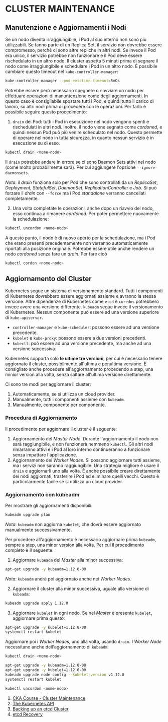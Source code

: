 # CLUSTER MAINTENANCE

## Manutenzione e Aggiornamenti i Nodi

Se un nodo diventa irraggiungibile, i Pod al suo interno non sono più utilizzabili. Se fanno parte di un Replica Set, il servizio non dovrebbe essere compromesso, perchè ci sono altre repliche in altri nodi. Se invece il Pod era unico, il servizio potrebbe non funzionare e il Pod deve essere rischedulato in un altro nodo. Il cluster aspetta 5 minuti prima di segnare il nodo come irraggiungibile e schedulare i Pod in un altro nodo. È possibile cambiare questo timeout nel `kube-controller-manager`:

```bash
kube-controller-manager --pod-eviction-timeout=5mOs
```

Potrebbe essere però necessario spegnere o riavviare un nodo per effettuare operazioni di manuntenzione come degli aggiornamenti. In questo caso è consigliabile spostare tutti i Pod, e quindi tutto il carico di lavoro, su altri nodi prima di procedere con le operazioni. Per farlo è possibile seguire questo procedimento:

1. `drain` dei Pod: tutti i Pod in esecuzione nel nodo vengono spenti e rischedulati in altri nodi. Inoltre, il nodo viene segnato come *cordoned*, e quindi nessun Pod può più venire schedulato nel nodo. Questo permette di operare nel nodo in tutta sicurezza, in quanto nessun servizio è in esecuzione su di esso.

```bash
kubectl drain <nome-nodo>
```

Il `drain` potrebbe andare in errore se ci sono Daemon Sets attivi nel nodo (come molto probabilmente sarà). Per cui aggiungere l'opzione `--ignore-daemonsets`.

*Nota*: il *drain* funziona solo per Pod che sono controllati da un *ReplicaSet*, *Deployment*, *StatefulSet*, *DaemonSet*, *ReplicationController* e *Job*. Si può forzare il *drain* con `--force` ma i Pod *standalone* verranno cancellati completamente.

2. Una volta completate le operazioni, anche dopo un riavvio del nodo, esso continua a rimanere *cordoned*. Per poter permettere nuovamente la schedulazione:

```bash
kubectl uncordon <nome-nodo>
```

A questo punto, il nodo è di nuovo aperto per la schedulazione, ma i Pod che erano presenti precedentemente non verranno automaticamente riportati alla posizione originale.
Potrebbe essere utile anche rendere un nodo *cordoned* senza fare un *drain*. Per fare cioò

```bash
kubectl cordon <nome-nodo>
```

## Aggiornamento del Cluster

Kubernetes segue un sistema di versionamento standard. Tutti i componenti di Kubernetes dovrebbero essere aggiornati assieme e avranno la stessa versione. Altre dipendenze di Kubernetes come `etcd` e `coredns` potrebbero invece avere una versione differente. `kubeadm` segue invece il versionamento di Kubernetes.
Nessun componente può essere ad una versione superiore di `kube-apiserver`.

* `controller-manager` e `kube-scheduler`: possono essere ad una versione precedente.
* `kubelet` e `kube-proxy`: possono essere a due versioni precedenti.
* `kubectl`: può essere ad una versione precedente, ma anche ad una versione successiva.

Kubernetes supporta solo __le ultime tre versioni__, per cui è necessario tenere aggiornato il cluster, possibilmente all'ultima e penultima versione. È consigliato anche procedere all'aggiornamento procedendo a step, una minior version alla volta, senza saltare all'ultima versione direttamente.

Ci sono tre modi per aggiornare il cluster:

1. Automaticamente, se si utilizza un cloud provider.
2. Manualmente, tutti i componenti assieme con `kubeadm`.
3. Manualmente, componente per componente.

### Procedura di Aggiornamento

Il procedimento per aggiornare il cluster è il seguente:

1. Aggiornamento del *Master Node*. Durante l'aggiornamento il nodo non sarà raggiungibile, e non funzionerà nemmeno `kubectl`. Gli altri nodi rimarranno attivi e i Pod al loro interno continueranno a funzionare senza impattare l'applicazione.
2. Aggiornamento dei *Worker Nodes*. Si possono aggiornare tutti assieme, ma i servizi non saranno raggiungibile. Una strategia migliore è usare il `drain` e aggiornarli uno alla volta. È anche possibile creare direttamente dei nodi aggiornati, trasferire i Pod ed eliminare quelli vecchi. Questo è particolarmente facile se si utilizza un cloud provider.

### Aggiornamento con kubeadm

Per mostrare gli aggiornamenti disponibili:

```bash
kubeadm upgrade plan
```

*Nota*: `kubeadm` non aggiorna `kubelet`, che dovrà essere aggiornato manualmente successivamente.

Per procedere all'aggiornamento è necessario aggiornare prima `kubeadm`, sempre a step, una minor version alla volta. Per cui il procedimento completo è il seguente:

1. Aggiornare `kubeadm` del *Master* alla minor successiva:

```bash
apt-get upgrade -y kubeadm=1.12.0-00
```

*Nota*: `kubeadm` andrà poi aggiornato anche nei *Worker Nodes*.

2. Aggiornare il cluster alla minor successiva, uguale alla versione di `kubeadm`:

```bash
kubeadm upgrade apply 1.12.0
```

3. Aggiornare `kubelet` in ogni nodo. Se nel *Master* è presente `kubelet`, aggiornare prima questo:

```bash
apt-get upgrade -y kubelet=1.12.0-00
systemctl restart kubelet
```

Aggiornare poi i *Worker Nodes*, uno alla volta, usando `drain`. I *Worker Node* necessitano anche dell'aggiornamento di `kubeadm`:

```bash
kubectl drain <nome-nodo>

apt-get upgrade -y kubeadm=1.12.0-00
apt-get upgrade -y kubelet=1.12.0-00
kubeadm upgrade node config --kubelet-version v1.12.0
systemctl restart kubelet

kubectl uncordon <nome-nodo>
```

1. [CKA Course - Cluster Maintenance](https://github.com/kodekloudhub/certified-kubernetes-administrator-course/tree/master/docs/06-Cluster-Maintenance)
2. [The Kubernetes API](https://kubernetes.io/docs/concepts/overview/kubernetes-api/)
3. [Backing up an etcd Cluster](https://kubernetes.io/docs/tasks/administer-cluster/configure-upgrade-etcd/#backing-up-an-etcd-cluster)
4. [etcd Recovery](https://github.com/etcd-io/website/blob/main/content/en/docs/v3.5/op-guide/recovery.md)